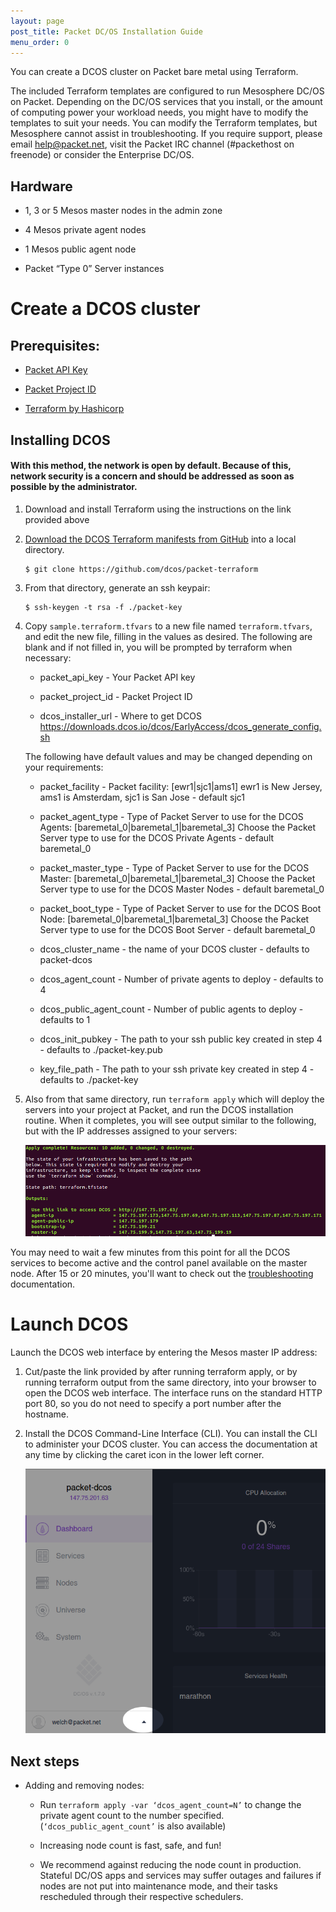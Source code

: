 ```yaml
---
layout: page
post_title: Packet DC/OS Installation Guide
menu_order: 0
---
```


You can create a DCOS cluster on Packet bare metal using Terraform.

The included Terraform templates are configured to run Mesosphere DC/OS on Packet. Depending on the DC/OS services that you install, or the amount of computing power your workload needs, you might have to modify the templates to suit your needs. You can modify the Terraform templates, but Mesosphere cannot assist in troubleshooting. If you require support, please email help@packet.net, visit the Packet IRC channel (#packethost on freenode) or consider the Enterprise DC/OS.

## Hardware

*   1, 3 or 5 Mesos master nodes in the admin zone

*   4 Mesos private agent nodes

*   1 Mesos public agent node

*   Packet “Type 0” Server instances

# Create a DCOS cluster

## Prerequisites:

*   [Packet API Key][1]

*   [Packet Project ID][2]

*   [Terraform by Hashicorp][3]

## Installing DCOS

#### With this method, the network is open by default. Because of this, network security is a concern and should be addressed as soon as possible by the administrator.

1.  Download and install Terraform using the instructions on the link provided above

2.  [Download the DCOS Terraform manifests from GitHub][4] into a local directory.
    
        $ git clone https://github.com/dcos/packet-terraform
        

3.  From that directory, generate an ssh keypair:
    
        $ ssh-keygen -t rsa -f ./packet-key
        

4.  Copy `sample.terraform.tfvars` to a new file named `terraform.tfvars`, and edit the new file, filling in the values as desired. The following are blank and if not filled in, you will be prompted by terraform when necessary:
    
    *   packet_api_key - Your Packet API key
    
    *   packet_project_id - Packet Project ID
    
    *   dcos_installer_url - Where to get DCOS https://downloads.dcos.io/dcos/EarlyAccess/dcos_generate_config.sh
    
    The following have default values and may be changed depending on your requirements:
    
    *   packet_facility - Packet facility: [ewr1|sjc1|ams1] ewr1 is New Jersey, ams1 is Amsterdam, sjc1 is San Jose - default sjc1
    
    *   packet_agent_type - Type of Packet Server to use for the DCOS Agents: [baremetal_0|baremetal_1|baremetal_3] Choose the Packet Server type to use for the DCOS Private Agents - default baremetal_0
    
    *   packet_master_type - Type of Packet Server to use for the DCOS Master: [baremetal_0|baremetal_1|baremetal_3] Choose the Packet Server type to use for the DCOS Master Nodes - default baremetal_0
    
    *   packet_boot_type - Type of Packet Server to use for the DCOS Boot Node: [baremetal_0|baremetal_1|baremetal_3] Choose the Packet Server type to use for the DCOS Boot Server - default baremetal_0
    
    *   dcos_cluster_name - the name of your DCOS cluster - defaults to packet-dcos
    
    *   dcos_agent_count - Number of private agents to deploy - defaults to 4
    
    *   dcos_public_agent_count - Number of public agents to deploy - defaults to 1
    
    *   dcos_init_pubkey - The path to your ssh public key created in step 4 - defaults to ./packet-key.pub
    
    *   key_file_path - The path to your ssh private key created in step 4 - defaults to ./packet-key

5.  Also from that same directory, run `terraform apply` which will deploy the servers into your project at Packet, and run the DCOS installation routine. When it completes, you will see output similar to the following, but with the IP addresses assigned to your servers:
    
    ![terraform apply output][5]

You may need to wait a few minutes from this point for all the DCOS services to become active and the control panel available on the master node. After 15 or 20 minutes, you'll want to check out the [troubleshooting][6] documentation.

# Launch DCOS

Launch the DCOS web interface by entering the Mesos master IP address:

1.  Cut/paste the link provided by after running terraform apply, or by running terraform output from the same directory, into your browser to open the DCOS web interface. The interface runs on the standard HTTP port 80, so you do not need to specify a port number after the hostname.

2.  Install the DCOS Command-Line Interface (CLI). You can install the CLI to administer your DCOS cluster. You can access the documentation at any time by clicking the caret icon in the lower left corner.
    
    ![dcos help link][7]

## Next steps

*   Adding and removing nodes:
    
    *   Run `terraform apply -var ‘dcos_agent_count=N’` to change the private agent count to the number specified. (`‘dcos_public_agent_count’` is also available)
    
    *   Increasing node count is fast, safe, and fun!
    
    *   We recommend against reducing the node count in production. Stateful DC/OS apps and services may suffer outages and failures if nodes are not put into maintenance mode, and their tasks rescheduled through their respective schedulers.

 [1]: https://www.packet.net/resources/kb/how-do-i-create-api-keys/
 [2]: https://www.packet.net/preview/kb/where-do-i-locate-my-packet-project-id/
 [3]: https://www.terraform.io/intro/getting-started/install.html
 [4]: https://github.com/dcos/packet-terraform
 [5]: /assets/images/packet_terraform_output.png
 [6]: ../../custom/troubleshooting/
 [7]: /assets/images/packet_help_link.png